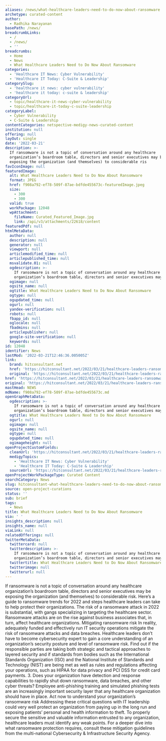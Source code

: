 ```yaml
---
aliases: /news/what-healthcare-leaders-need-to-do-now-about-ransomware
archetype: curated-content
author:
  - Radhika Narayanan
basePath: /news/
breadcrumbLinks:
  - /
  - /news/
  - ''
breadcrumbs:
  - Home
  - News
  - What Healthcare Leaders Need to Do Now About Ransomware
categories:
  - 'Healthcare IT News: Cyber Vulnerability'
  - 'Healthcare IT Today: C-Suite & Leadership'
categorySlug:
  - 'healthcare it news: cyber vulnerability'
  - 'healthcare it today: c-suite & leadership'
categoryUrl:
  - topic/healthcare-it-news-cyber-vulnerability
  - topic/healthcare-it-today-c-suite-leadership
categoryLabel:
  - Cyber Vulnerability
  - C-Suite & Leadership
contentCategories: netspective-medigy-news-curated-content
institution: null
offering: null
layOut: single
date: '2022-03-21'
description: >-
  If ransomware is not a topic of conversation around any healthcare
  organization’s boardroom table, directors and senior executives may be
  exposing the organization (and themselves) to considerable ris
favIconImage: null
featuredImage:
  alt: What Healthcare Leaders Need to Do Now About Ransomware
  format: JPEG
  href: f908a792-ef78-509f-87ae-bdfde455673c-featuredImage.jpeg
  size:
    - 300
    - 300
  valid: true
  workPackage: 12048
  wpAttachment:
    fileName: Curated_Featured_Image.jpg
    link: /api/v3/attachments/22618/content
featuredPdf: null
htmlMetaData:
  author: null
  description: null
  generator: null
  viewport: null
  articlemodified_time: null
  articlepublished_time: null
  msvalidate.01: null
  ogdescription: >-
    If ransomware is not a topic of conversation around any healthcare
    organization’s boardroom table, directors and senior executives may...
  ogimage: null
  ogsite_name: null
  ogtitle: What Healthcare Leaders Need to Do Now About Ransomware
  ogtype: null
  ogupdated_time: null
  ogurl: null
  yandex-verification: null
  robots: null
  fbapp_id: null
  oglocale: null
  fbadmins: null
  articlepublisher: null
  google-site-verification: null
  keywords: null
id: 12048
identifier: News
lastMod: '2022-03-21T12:46:36.005005Z'
link:
  brand: hitconsultant.net
  href: 'https://hitconsultant.net/2022/03/21/healthcare-leaders-ransomware/'
  original: 'https://hitconsultant.net/2022/03/21/healthcare-leaders-ransomware/'
href: 'https://hitconsultant.net/2022/03/21/healthcare-leaders-ransomware/'
original: 'https://hitconsultant.net/2022/03/21/healthcare-leaders-ransomware/'
mastHead: NEWS
mdName: f908a792-ef78-509f-87ae-bdfde455673c.md
openGraphMetaData:
  ogdescription: >-
    If ransomware is not a topic of conversation around any healthcare
    organization’s boardroom table, directors and senior executives may...
  ogtitle: What Healthcare Leaders Need to Do Now About Ransomware
  ogurl: null
  ogimage: null
  ogsite_name: null
  ogtype: null
  ogupdated_time: null
  ogimageheight: null
openProjectCustomFields:
  cleanUrl: 'https://hitconsultant.net/2022/03/21/healthcare-leaders-ransomware/'
  medigyTopics:
    - 'Healthcare IT News: Cyber Vulnerability'
    - 'Healthcare IT Today: C-Suite & Leadership'
  sourceUrl: 'https://hitconsultant.net/2022/03/21/healthcare-leaders-ransomware/'
openProjectWorkPackageType: Curated Content
searchCategory: News
slug: hitconsultant-what-healthcare-leaders-need-to-do-now-about-ransomware
source: open-project-curations
status: ''
sub: brief
tags:
  - News
title: What Healthcare Leaders Need to Do Now About Ransomware
via: ' '
insights_description: null
insights_name: null
viaLink: null
relatedOfferings: null
twitterMetaData:
  twittercard: null
  twitterdescription: >-
    If ransomware is not a topic of conversation around any healthcare
    organization’s boardroom table, directors and senior executives may...
  twittertitle: What Healthcare Leaders Need to Do Now About Ransomware
  twitterimage: null
  twitterurl: null
---
```

<p>If ransomware is not a topic of conversation around any healthcare organization’s boardroom table, directors and senior executives may be exposing the organization (and themselves) to considerable risk.
Here’s a guide to ransomware trends for 2022 and steps healthcare leaders can take to help protect their organizations.
The risk of a ransomware attack in 2022 is substantial, with gangs specializing in targeting the healthcare sector.
Ransomware attacks are on the rise against business associates that, in turn, affect healthcare organizations.
Mitigating ransomware risk
In reality, adequately funded and effectively run IT security operations mitigate the risk of ransomware attacks and data breaches.
Healthcare leaders don’t have to become cybersecurity expert to gain a core understanding of an organization’s security posture and level of ransomware risk.
Find out if the responsible parties are taking both strategic and tactical approaches to layered security and if standards from bodies such as the International Standards Organization (ISO) and the National Institute of Standards and Technology (NIST) are being met as well as rules and regulations affecting your operations, such as HIPAA for data privacy and PCI DSS for credit card payments.
3. Does your organization have detection and response capabilities to rapidly shut down ransomware, data breaches, and other cyber threats?
Employee anti-phishing training and simulated phishing tests are an increasingly important security layer that any healthcare organization should have in place.
Act now to understand your organization’s ransomware risk
Addressing these critical questions with IT leadership could very well protect an organization from paying up in the long run and exposing patients’ personal and health information to theft.
To properly secure the sensitive and valuable information entrusted to any organization, healthcare leaders must identify any weak points.
For a deeper dive into what ransomware protection requires, consult these mitigation guidelines from the multi-national Cybersecurity &amp; Infrastructure Security Agency.</p>